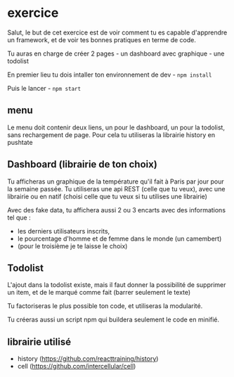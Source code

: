 # exercice

Salut, le but de cet exercice est de voir comment tu es capable d'apprendre un framework, et de voir tes bonnes pratiques en terme de code.

Tu auras en charge de créer 2 pages
	- un dashboard avec graphique
	- une todolist


En premier lieu tu dois intaller ton environnement de dev
	- ```npm install```

Puis le lancer
	- ```npm start```


## menu
Le menu doit contenir deux liens, un pour le dashboard, un pour la todolist, sans rechargement de page.
Pour cela tu utiliseras la librairie history en pushtate

## Dashboard (librairie de ton choix)
Tu afficheras un graphique de la température qu'il fait à Paris par jour pour la semaine passée.
Tu utiliseras une api REST (celle que tu veux), avec une librairie ou en natif (choisi celle que tu veux si tu utilises une librairie)

Avec des fake data, tu affichera aussi 2 ou 3 encarts avec des informations tel que :
  - les derniers utilisateurs inscrits,
  - le pourcentage d'homme et de femme dans le monde (un camembert)
  - (pour le troisième je te laisse le choix)


## Todolist
L'ajout dans la todolist existe, mais il faut donner la possibilité de supprimer un item, et de le marqué comme fait (barrer seulement le texte)


Tu factoriseras le plus possible ton code, et utiliseras la modularité.

Tu créeras aussi un script npm qui buildera seulement le code en minifié.


## librairie utilisé
- history (https://github.com/reacttraining/history)
- cell (https://github.com/intercellular/cell)